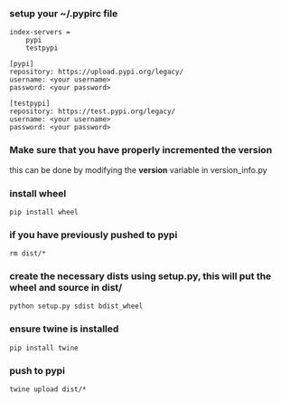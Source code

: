 ### setup your ~/.pypirc file
```
index-servers =
    pypi
    testpypi

[pypi]
repository: https://upload.pypi.org/legacy/
username: <your username>
password: <your password>

[testpypi]
repository: https://test.pypi.org/legacy/
username: <your username>
password: <your password>
```

### Make sure that you have properly incremented the version
this can be done by modifying the __version__ variable in version_info.py

### install wheel
```
pip install wheel
```

### if you have previously pushed to pypi
```
rm dist/*
```

### create the necessary dists using setup.py, this will put the wheel and source in dist/
```
python setup.py sdist bdist_wheel
```

### ensure twine is installed
```
pip install twine
```

### push to pypi
```
twine upload dist/*
```
